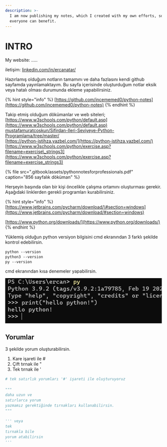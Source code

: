 ```yaml
---
description: >-
  I am now publishing my notes, which I created with my own efforts, so that
  everyone can benefit.
---
```


# INTRO

My website: .....

iletişim: [linkedin.com/in/ercanatar/](https://www.linkedin.com/in/ercanatar/)

Hazırlamış olduğum notların tamamını ve daha fazlasını kendi github sayfamda yayınlamaktayım. Bu sayfa içerisinde oluşturduğum notlar eksik veya hatalı olması durumunda ekleme yapabilirsiniz.

{% hint style="info" %}
[https://github.com/incememed0/python-notes](https://github.com/incememed0/python-notes)
{% endhint %}

Takip etmiş olduğum dökümanlar ve web siteleri;  
[https://www.w3schools.com/python/default.asp](https://www.w3schools.com/python/default.asp)  
[mustafamuratcoskun/Sifirdan-Ileri-Seviyeye-Python-Programlama/tree/master/](https://nbviewer.jupyter.org/github/mustafamuratcoskun/Sifirdan-Ileri-Seviyeye-Python-Programlama/tree/master/)  
[https://python-istihza.yazbel.com/](https://python-istihza.yazbel.com/)  
[https://www.w3schools.com/python/exercise.asp?filename=exercise\_strings3](https://www.w3schools.com/python/exercise.asp?filename=exercise_strings3)

{% file src=".gitbook/assets/pythonnotesforprofessionals.pdf" caption="856 sayfalık döküman" %}

Herşeyin başında olan bir kişi öncelikle çalışma ortamını oluşturması gerekir. Aşağıdaki linklerden gerekli programları kurabilirsiniz.

{% hint style="info" %}
[https://www.jetbrains.com/pycharm/download/\#section=windows](https://www.jetbrains.com/pycharm/download/#section=windows)

[https://www.python.org/downloads/](https://www.python.org/downloads/)
{% endhint %}

Yüklemiş olduğun python versiyon bilgisini cmd ekranından 3 farklı şekilde kontrol edebilirsin.

```text
python --version
python3 --version
py --version
```

cmd ekranından kısa denemeler yapabilirsin.

![ilk ad&#x131;m](.gitbook/assets/ekran-alintisi.png)

## Yorumlar

3 şekilde yorum oluşturabilirsin.

1. Kare işareti ile \#
2. Çift tırnak ile "
3. Tek tırnak ile '

```python
# tek satırlık yorumları '#' işareti ile oluşturuyoruz

""" 
daha uzun ve
satırlarca yorum 
yazmamız gerektiğinde tırnakları kullanabilirsin.
"""

''' veya
tek
tırnakla bile
yorum atabilirsin
'''
```



